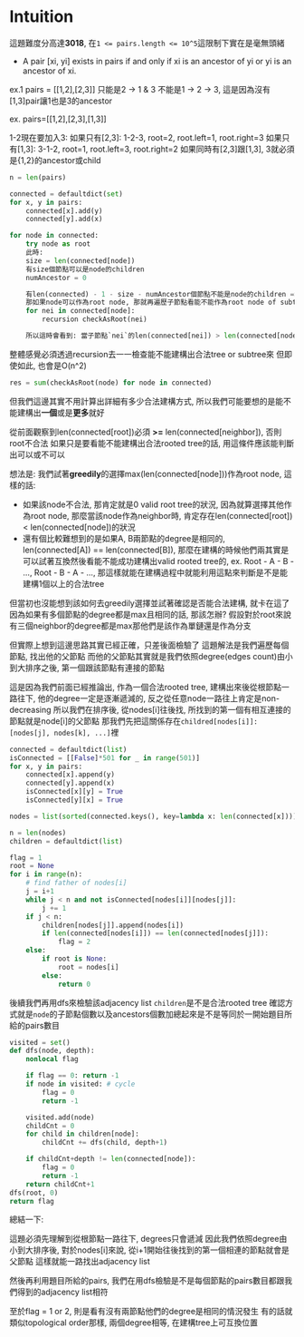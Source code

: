 # Intuition

這題難度分高達**3018**, 在`1 <= pairs.length <= 10^5`這限制下實在是毫無頭緒

- A pair [xi, yi] exists in pairs if and only if xi is an ancestor of yi or yi is an ancestor of xi.

ex.1 pairs = [[1,2],[2,3]]
只能是2 -> 1 & 3
不能是1 -> 2 -> 3, 這是因為沒有[1,3]pair讓1也是3的ancestor

ex. pairs=[[1,2],[2,3],[1,3]]

1-2現在要加入3:
如果只有[2,3]: 1-2-3, root=2, root.left=1, root.right=3
如果只有[1,3]: 3-1-2, root=1, root.left=3, root.right=2
如果同時有[2,3]跟[1,3], 3就必須是{1,2}的ancestor或child


```py
n = len(pairs)

connected = defaultdict(set)
for x, y in pairs:
    connected[x].add(y)
    connected[y].add(x)

for node in connected:
    try node as root
    此時:
    size = len(connected[node])
    有size個節點可以是node的children
    numAncestor = 0

    有len(connected) - 1 - size - numAncestor個節點不能是node的children => 不然就違反node as root => node is invalid
    那如果node可以作為root node, 那就再遍歷子節點看能不能作為root node of subtree
    for nei in connected[node]:
        recursion checkAsRoot(nei)

    所以這時會看到: 當子節點`nei`的len(connected[nei]) > len(connected[node])時, 代表該`node`是invalid root node, 因為肯定存在至少一個節點的ancestor不能是`node`
```

整體感覺必須透過recursion去一一檢查能不能建構出合法tree or subtree來
但即使如此, 也會是O(n^2)

```py
res = sum(checkAsRoot(node) for node in connected)
```

但我們這邊其實不用計算出詳細有多少合法建構方式, 所以我們可能要想的是能不能建構出**一個**或是**更多**就好

從前面觀察到len(connected[root])必須 **>=** len(connected[neighbor]), 否則root不合法
如果只是要看能不能建構出合法rooted tree的話, 用這條件應該能判斷出可以或不可以

想法是: 我們試著**greedily**的選擇max(len(connected[node]))作為root node, 這樣的話:
- 如果該node不合法, 那肯定就是0 valid root tree的狀況, 因為就算選擇其他作為root node, 那麼當該node作為neighbor時, 肯定存在len(connected[root]) < len(connected[node])的狀況
- 還有個比較難想到的是如果A, B兩節點的degree是相同的, len(connected[A]) == len(connected[B]), 那麼在建構的時候他們兩其實是可以試著互換然後看能不能成功建構出valid rooted tree的, ex. Root - A - B - ..., Root - B - A - ..., 那這樣就能在建構過程中就能利用這點來判斷是不是能建構1個以上的合法tree

但當初也沒能想到該如何去greedily選擇並試著確認是否能合法建構, 就卡在這了
因為如果有多個節點的degree都是max且相同的話, 那該怎辦? 假設對於root來說有三個neighbor的degree都是max那他們是該作為單鏈還是作為分支

但實際上想到這邊思路其實已經正確，只差後面檢驗了
這題解法是我們遍歷每個節點, 找出他的父節點
而他的父節點其實就是我們依照degree(edges count)由小到大排序之後, 第一個跟該節點有連接的節點

這是因為我們前面已經推論出, 作為一個合法rooted tree, 建構出來後從根節點一路往下, 他的degree一定是逐漸遞減的, 反之從任意node一路往上肯定是non-decreasing
所以我們在排序後, 從nodes[i]往後找, 所找到的第一個有相互連接的節點就是node[i]的父節點
那我們先把這關係存在`childred[nodes[i]]: [nodes[j], nodes[k], ...]`裡

```py
connected = defaultdict(list)
isConnected = [[False]*501 for _ in range(501)]
for x, y in pairs:
    connected[x].append(y)
    connected[y].append(x)
    isConnected[x][y] = True
    isConnected[y][x] = True

nodes = list(sorted(connected.keys(), key=lambda x: len(connected[x])))

n = len(nodes)
children = defaultdict(list)

flag = 1
root = None
for i in range(n):
    # find father of nodes[i]
    j = i+1
    while j < n and not isConnected[nodes[i]][nodes[j]]:
        j += 1
    if j < n:
        children[nodes[j]].append(nodes[i])
        if len(connected[nodes[i]]) == len(connected[nodes[j]]):
            flag = 2
    else:
        if root is None:
            root = nodes[i]
        else:
            return 0
```

後續我們再用dfs來檢驗該adjacency list `children`是不是合法rooted tree
確認方式就是`node`的子節點個數以及ancestors個數加總起來是不是等同於一開始題目所給的pairs數目

```py
visited = set()
def dfs(node, depth):
    nonlocal flag

    if flag == 0: return -1
    if node in visited: # cycle
        flag = 0
        return -1

    visited.add(node)
    childCnt = 0
    for child in children[node]:
        childCnt += dfs(child, depth+1)

    if childCnt+depth != len(connected[node]):
        flag = 0
        return -1
    return childCnt+1
dfs(root, 0)
return flag
```

總結一下:

這題必須先理解到從根節點一路往下, degrees只會遞減
因此我們依照degree由小到大排序後, 對於nodes[i]來說, 從i+1開始往後找到的第一個相連的節點就會是父節點
這樣就能一路找出adjacency list

然後再利用題目所給的pairs, 我們在用dfs檢驗是不是每個節點的pairs數目都跟我們得到的adjacency list相符

至於flag = 1 or 2, 則是看有沒有兩節點他們的degree是相同的情況發生
有的話就類似topological order那樣, 兩個degree相等, 在建構tree上可互換位置